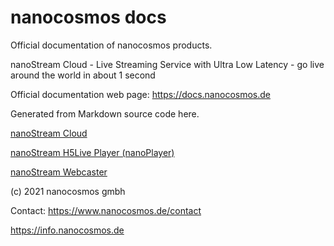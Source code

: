# nanocosmos docs

Official documentation of nanocosmos products.

nanoStream Cloud - Live Streaming Service with Ultra Low Latency - go live around the world in about 1 second

Official documentation web page: https://docs.nanocosmos.de

Generated from Markdown source code here.

[nanoStream Cloud](docs/cloud)

[nanoStream H5Live Player (nanoPlayer)](docs/nanoplayer)

[nanoStream Webcaster](docs/webrtc)

(c) 2021 nanocosmos gmbh

Contact: https://www.nanocosmos.de/contact

https://info.nanocosmos.de
